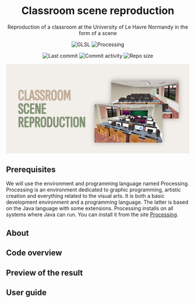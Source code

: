 <p align="center">
  <h1 align="center">Classroom scene reproduction</h2>
  <p align="center">Reproduction of a classroom at the University of Le Havre Normandy in the form of a scene</p>
</p>

<p align="center">
  <img alt="GLSL" src="https://img.shields.io/badge/-GLSL-548EF5?style=flat&logo=glsl&logoColor=white" />
  <img alt="Processing" src="https://img.shields.io/badge/-Processing-0465F7?style=flat&logo=processing&logoColor=white" />
</p>

<p align="center">
  <img alt="Last commit" src="https://img.shields.io/github/last-commit/leag76/classroom-scene-reproduction?color=%23B5CDA3&logo=github&logoColor=white" />
  <img alt="Commit activity" src="https://img.shields.io/github/commit-activity/m/leag76/classroom-scene-reproduction?color=%23A76844&logo=github&logoColor=white" />
  <img alt="Repo size" src="https://img.shields.io/github/repo-size/leag76/classroom-scene-reproduction?color=%23C1AC95&logo=github&logoColor=white" />
</p>

<p align="center">
  <img alt="Preview" src="preview.png" width="1000px" />
</p>

## Prerequisites

We will use the environment and programming language named Processing. Processing is an environment dedicated to graphic programming, artistic creation and everything related to the visual arts. It is both a basic development environment and a programming language. The latter is based on the Java language with some extensions.
Processing installs on all systems where Java can run. You can install it from the site [Processing](https://processing.org/).

## About

## Code overview

## Preview of the result

## User guide